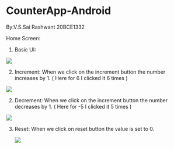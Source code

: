 # CounterApp-Android
By:V.S.Sai Rashwant 20BCE1332

Home Screen:
1. Basic UI:

 ![](myAndroidProject/assign/CA2.png)




2. Increment:
   When we click on the increment button the number increases by 1. ( Here for 6 I clicked it 6 times )
 
 
 
 
 
 
  ![](myAndroidProject/assign/CA3.png)
  
  
2. Decrement:
   When we click on the increment button the number decreases by 1. ( Here for -5 I clicked it 5 times )
 
 
 
 
 
 
  ![](myAndroidProject/assign/CA1.png)


3. Reset:
    When we click on reset button the value is set to 0.
    
    ![](myAndroidProject/assign/CA2.png)
    
    
    


 
